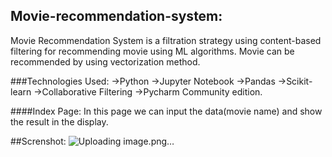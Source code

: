 ## Movie-recommendation-system:
Movie Recommendation System is a filtration strategy using content-based filtering for recommending movie using ML algorithms. Movie can be recommended by using vectorization method. 

###Technologies Used:
->Python
->Jupyter Notebook
->Pandas
->Scikit-learn
->Collaborative Filtering 
->Pycharm Community edition.

####Index Page:
   In this page we can input the data(movie name) and show the result in the display.


##Screnshot:
![Uploading image.png…]()




